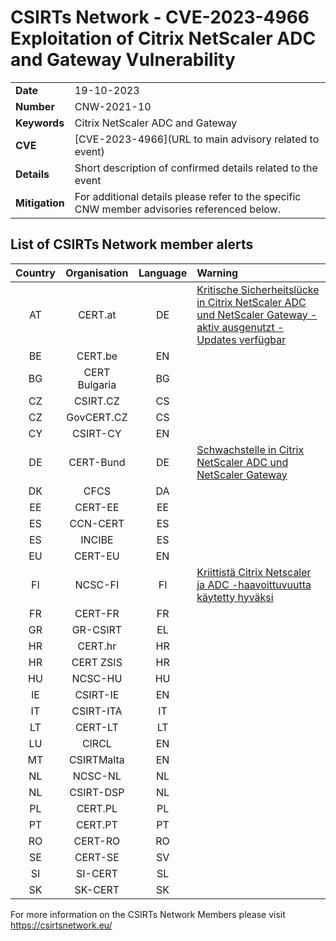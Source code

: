 # CSIRTs Network - CVE-2023-4966 Exploitation of Citrix NetScaler ADC and Gateway Vulnerability
|   |   |
|---|---|
| **Date** | 19-10-2023 |
| **Number** | CNW-2021-10 | 
| **Keywords** | Citrix NetScaler ADC and Gateway | 
| **CVE** | [CVE-2023-4966](URL to main advisory related to event) | 
| **Details** | Short description of confirmed details related to the event |
| **Mitigation** | For additional details please refer to the specific CNW member advisories referenced below. |

## List of CSIRTs Network member alerts

| Country | Organisation | Language | Warning |
| :-----: | :----------: | :------: | :------ | 
| AT | CERT.at | DE | [Kritische Sicherheitslücke in Citrix NetScaler ADC und NetScaler Gateway - aktiv ausgenutzt - Updates verfügbar](https://cert.at/de/warnungen/2023/10/kritische-sicherheitslucke-in-citrix-netscaler-adc-und-netscaler-gateway-aktiv-ausgenutzt-updates-verfugbar) |
| BE | CERT.be | EN | |
| BG | CERT Bulgaria | BG | |
| CZ | CSIRT.CZ | CS | |
| CZ | GovCERT.CZ | CS | |
| CY | CSIRT-CY | EN | |
| DE | CERT-Bund | DE | [Schwachstelle in Citrix NetScaler ADC und NetScaler Gateway](https://www.bsi.bund.de/SharedDocs/Cybersicherheitswarnungen/DE/2023/2023-275276-1032.pdf?__blob=publicationFile) |
| DK | CFCS | DA | |
| EE | CERT-EE | EE | |
| ES | CCN-CERT | ES | |
| ES | INCIBE | ES | |
| EU | CERT-EU | EN | |
| FI | NCSC-FI | FI | [Kriittistä Citrix Netscaler ja ADC -haavoittuvuutta käytetty hyväksi](https://www.kyberturvallisuuskeskus.fi/fi/haavoittuvuus_21/2023) |
| FR | CERT-FR | FR | |
| GR | GR-CSIRT | EL | |
| HR | CERT.hr | HR | |
| HR | CERT ZSIS | HR | |
| HU | NCSC-HU | HU | |
| IE | CSIRT-IE | EN | |
| IT | CSIRT-ITA | IT | |
| LT | CERT-LT | LT | |
| LU | CIRCL | EN | |
| MT | CSIRTMalta | EN | |
| NL | NCSC-NL | NL | |
| NL | CSIRT-DSP | NL | |
| PL | CERT.PL | PL | |
| PT | CERT.PT | PT | |
| RO | CERT-RO | RO | |
| SE | CERT-SE | SV | |
| SI | SI-CERT | SL | |
| SK | SK-CERT | SK | |

 

For more information on the CSIRTs Network Members please visit https://csirtsnetwork.eu/ 
